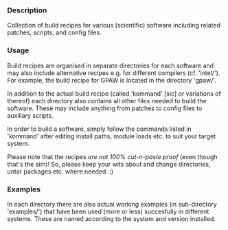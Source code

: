 ### Description

Collection of build recipes for various (scientific) software including
related patches, scripts, and config files.


### Usage

Build recipes are organised in separate directories for each software and may
also include alternative recipes e.g. for different compilers (cf. 'intel/').
For example, the build recipe for GPAW is located in the directory 'gpaw/'.

In addition to the actual build recipe (called 'kommand' [sic] or variations
of thereof) each directory also contains all other files needed to build the
software. These may include anything from patches to config files to
auxiliary scripts.

In order to build a software, simply follow the commands listed in 'kommand'
after editing install paths, module loads etc. to suit your target system.

Please note that the recipes *are not 100% cut-n-paste proof* (even though
that's the aim)! So, please keep your wits about and change directories,
untar packages etc. where needed. :)


### Examples

In each directory there are also actual working examples (in sub-directory
'examples/') that have been used (more or less) succesfully in different
systems. These are named according to the system and version installed.

